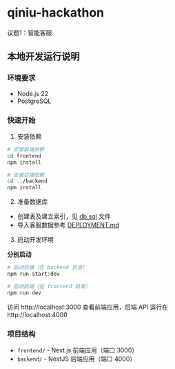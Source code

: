 # qiniu-hackathon

议题1：智能客服

## 本地开发运行说明

### 环境要求
- Node.js 22
- PostgreSQL

### 快速开始

1. 安装依赖
```bash
# 安装前端依赖
cd frontend
npm install

# 安装后端依赖
cd ../backend
npm install
```

2. 准备数据库

- 创建表及建立索引，见 [db.sql](./db.sql) 文件
- 导入客服数据参考 [DEPLOYMENT.md](./backend/data/DEPLOYMENT.md)


3. 启动开发环境

**分别启动**
```bash
# 启动后端（在 backend 目录）
npm run start:dev

# 启动前端（在 frontend 目录）
npm run dev
```

访问 http://localhost:3000 查看前端应用，后端 API 运行在 http://localhost:4000

### 项目结构
- `frontend/` - Next.js 前端应用（端口 3000）
- `backend/` - NestJS 后端应用（端口 4000）
